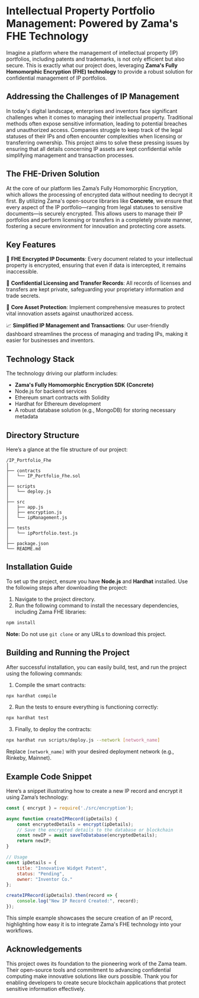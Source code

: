 # Intellectual Property Portfolio Management: Powered by Zama's FHE Technology

Imagine a platform where the management of intellectual property (IP) portfolios, including patents and trademarks, is not only efficient but also secure. This is exactly what our project does, leveraging **Zama's Fully Homomorphic Encryption (FHE) technology** to provide a robust solution for confidential management of IP portfolios.

## Addressing the Challenges of IP Management

In today's digital landscape, enterprises and inventors face significant challenges when it comes to managing their intellectual property. Traditional methods often expose sensitive information, leading to potential breaches and unauthorized access. Companies struggle to keep track of the legal statuses of their IPs and often encounter complexities when licensing or transferring ownership. This project aims to solve these pressing issues by ensuring that all details concerning IP assets are kept confidential while simplifying management and transaction processes.

## The FHE-Driven Solution

At the core of our platform lies Zama’s Fully Homomorphic Encryption, which allows the processing of encrypted data without needing to decrypt it first. By utilizing Zama's open-source libraries like **Concrete**, we ensure that every aspect of the IP portfolio—ranging from legal statuses to sensitive documents—is securely encrypted. This allows users to manage their IP portfolios and perform licensing or transfers in a completely private manner, fostering a secure environment for innovation and protecting core assets.

## Key Features

🌟 **FHE Encrypted IP Documents**: Every document related to your intellectual property is encrypted, ensuring that even if data is intercepted, it remains inaccessible.

🔐 **Confidential Licensing and Transfer Records**: All records of licenses and transfers are kept private, safeguarding your proprietary information and trade secrets.

💼 **Core Asset Protection**: Implement comprehensive measures to protect vital innovation assets against unauthorized access.

📈 **Simplified IP Management and Transactions**: Our user-friendly dashboard streamlines the process of managing and trading IPs, making it easier for businesses and inventors.

## Technology Stack

The technology driving our platform includes:

- **Zama's Fully Homomorphic Encryption SDK (Concrete)**
- Node.js for backend services
- Ethereum smart contracts with Solidity
- Hardhat for Ethereum development
- A robust database solution (e.g., MongoDB) for storing necessary metadata

## Directory Structure

Here’s a glance at the file structure of our project:

```
/IP_Portfolio_Fhe
│
├── contracts
│   └── IP_Portfolio_Fhe.sol
│
├── scripts
│   └── deploy.js
│
├── src
│   ├── app.js
│   ├── encryption.js
│   └── ipManagement.js
│
├── tests
│   └── ipPortfolio.test.js
│
├── package.json
└── README.md
```

## Installation Guide

To set up the project, ensure you have **Node.js** and **Hardhat** installed. Use the following steps after downloading the project:

1. Navigate to the project directory.
2. Run the following command to install the necessary dependencies, including Zama FHE libraries:

```bash
npm install
```

**Note:** Do not use `git clone` or any URLs to download this project.

## Building and Running the Project

After successful installation, you can easily build, test, and run the project using the following commands:

1. Compile the smart contracts:

```bash
npx hardhat compile
```

2. Run the tests to ensure everything is functioning correctly:

```bash
npx hardhat test
```

3. Finally, to deploy the contracts:

```bash
npx hardhat run scripts/deploy.js --network [network_name]
```

Replace `[network_name]` with your desired deployment network (e.g., Rinkeby, Mainnet).

## Example Code Snippet

Here’s a snippet illustrating how to create a new IP record and encrypt it using Zama’s technology:

```javascript
const { encrypt } = require('./src/encryption');

async function createIPRecord(ipDetails) {
    const encryptedDetails = encrypt(ipDetails);
    // Save the encrypted details to the database or blockchain
    const newIP = await saveToDatabase(encryptedDetails);
    return newIP;
}

// Usage
const ipDetails = {
    title: "Innovative Widget Patent",
    status: "Pending",
    owner: "Inventor Co."
};

createIPRecord(ipDetails).then(record => {
    console.log("New IP Record Created:", record);
});
```

This simple example showcases the secure creation of an IP record, highlighting how easy it is to integrate Zama's FHE technology into your workflows.

## Acknowledgements

This project owes its foundation to the pioneering work of the Zama team. Their open-source tools and commitment to advancing confidential computing make innovative solutions like ours possible. Thank you for enabling developers to create secure blockchain applications that protect sensitive information effectively.
